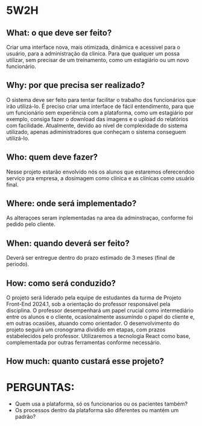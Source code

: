 # 5W2H

## What: o que deve ser feito?
Criar uma interface nova, mais otimizada, dinâmica e acessivel para o usuário, para a administração da clinica. Para que qualquer um possa utilizar, sem precisar de um treinamento, como um estagiário ou um novo funcionário.

## Why: por que precisa ser realizado?
O sistema deve ser feito para tentar facilitar o trabalho dos funcionários que irão utilizá-lo. É preciso criar uma interface de fácil entendimento, para que um funcionário sem experiência com a plataforma, como um estagiário por exemplo, consiga fazer o download das imagens e o upload do relatórios com facilidade.
Atualmente, devido ao nível de complexidade do sistema utilizado, apenas adiministradores que conheçam o sistema conseguem utilizá-lo.

## Who: quem deve fazer?
Nesse projeto estarão envolvido nós os alunos que estaremos oferecendoo serviço pra empresa, a dosimagem como clínica e as clínicas como usuário final.
## Where: onde será implementado?

As alteraçoes seram inplementadas na area da adminstraçao, conforme foi pedido pelo cliente.
## When: quando deverá ser feito?

Deverá ser entregue dentro do prazo estimado de 3 meses (final de periodo).

## How: como será conduzido?
O projeto será liderado pela equipe de estudantes da turma de Projeto Front-End 2024.1, sob a orientação do professor responsável pela disciplina. O professor desempenhará um papel crucial como intermediário entre os alunos e o cliente, ocasionalmente assumindo o papel do cliente e, em outras ocasiões, atuando como orientador. O desenvolvimento do projeto seguirá um cronograma dividido em etapas, com prazos estabelecidos pelo professor. Utilizaremos a tecnologia React como base, complementada por outras ferramentas conforme necessário.

## How much: quanto custará esse projeto?

# PERGUNTAS:
- Quem usa a plataforma, só os funcionarios ou os pacientes também?
- Os processos dentro da plataforma são diferentes ou mantém um padrão?
